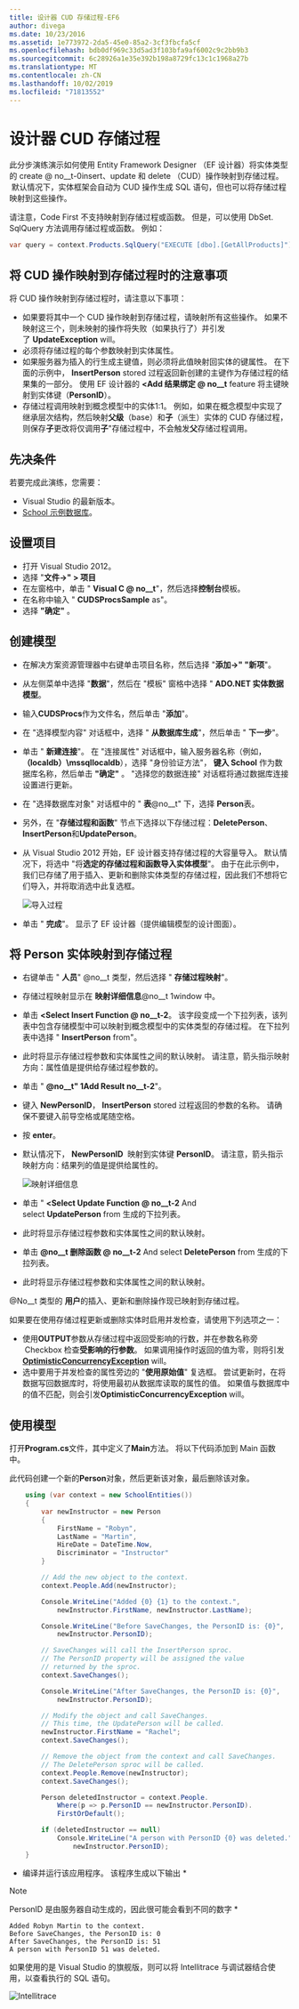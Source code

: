 ```yaml
---
title: 设计器 CUD 存储过程-EF6
author: divega
ms.date: 10/23/2016
ms.assetid: 1e773972-2da5-45e0-85a2-3cf3fbcfa5cf
ms.openlocfilehash: bdb0df969c33d5ad3f103bfa9af6002c9c2bb9b3
ms.sourcegitcommit: 6c28926a1e35e392b198a8729fc13c1c1968a27b
ms.translationtype: MT
ms.contentlocale: zh-CN
ms.lasthandoff: 10/02/2019
ms.locfileid: "71813552"
---
```

# <a name="designer-cud-stored-procedures"></a>设计器 CUD 存储过程

此分步演练演示如何使用 Entity Framework Designer （EF 设计器）将实体类型的 create @ no__t-0insert、update 和 delete （CUD）操作映射到存储过程。  默认情况下，实体框架会自动为 CUD 操作生成 SQL 语句，但也可以将存储过程映射到这些操作。  

请注意，Code First 不支持映射到存储过程或函数。 但是，可以使用 DbSet. SqlQuery 方法调用存储过程或函数。 例如：

``` csharp
var query = context.Products.SqlQuery("EXECUTE [dbo].[GetAllProducts]");
```

## <a name="considerations-when-mapping-the-cud-operations-to-stored-procedures"></a>将 CUD 操作映射到存储过程时的注意事项

将 CUD 操作映射到存储过程时，请注意以下事项：

- 如果要将其中一个 CUD 操作映射到存储过程，请映射所有这些操作。 如果不映射这三个，则未映射的操作将失败（如果执行了）并引发了 **UpdateException** will。
- 必须将存储过程的每个参数映射到实体属性。
- 如果服务器为插入的行生成主键值，则必须将此值映射回实体的键属性。 在下面的示例中， **InsertPerson** stored 过程返回新创建的主键作为存储过程的结果集的一部分。 使用 EF 设计器的 **&lt;Add 结果绑定 @ no__t** feature 将主键映射到实体键（**PersonID**）。
- 存储过程调用映射到概念模型中的实体1:1。 例如，如果在概念模型中实现了继承层次结构，然后映射**父级**（base）和**子**（派生）实体的 CUD 存储过程，则保存**子**更改将仅调用**子**"存储过程中，不会触发**父**存储过程调用。

## <a name="prerequisites"></a>先决条件

若要完成此演练，您需要：

- Visual Studio 的最新版本。
- [School 示例数据库](~/ef6/resources/school-database.md)。

## <a name="set-up-the-project"></a>设置项目

- 打开 Visual Studio 2012。
- 选择 "**文件-&gt;" &gt; 项目**
- 在左窗格中，单击 " **Visual C @ no__t**"，然后选择**控制台**模板。
- 在名称中输入 " **CUDSProcsSample** as"。
- 选择 **"确定"** 。

## <a name="create-a-model"></a>创建模型

- 在解决方案资源管理器中右键单击项目名称，然后选择 "**添加-&gt;" "新项**"。
- 从左侧菜单中选择 "**数据**"，然后在 "模板" 窗格中选择 " **ADO.NET 实体数据模型**。
- 输入**CUDSProcs**作为文件名，然后单击 "**添加**"。
- 在 "选择模型内容" 对话框中，选择 " **从数据库生成**"，然后单击 " **下一步**"。
- 单击 " **新建连接**"。 在 "连接属性" 对话框中，输入服务器名称（例如， **（localdb）\\mssqllocaldb**），选择 "身份验证方法"， **键入 School** 作为数据库名称，然后单击 **"确定"** 。
    "选择您的数据连接" 对话框将通过数据库连接设置进行更新。
- 在 "选择数据库对象" 对话框中的 " **表**@no__t" 下，选择 **Person**表。
- 另外，在 "**存储过程和函数**" 节点下选择以下存储过程：**DeletePerson**、 **InsertPerson**和**UpdatePerson**。
- 从 Visual Studio 2012 开始，EF 设计器支持存储过程的大容量导入。 默认情况下，将选中 "将**选定的存储过程和函数导入实体模型**"。 由于在此示例中，我们已存储了用于插入、更新和删除实体类型的存储过程，因此我们不想将它们导入，并将取消选中此复选框。

    ![导入过程](~/ef6/media/importsprocs.jpg)

- 单击 " **完成**"。
    显示了 EF 设计器（提供编辑模型的设计图面）。

## <a name="map-the-person-entity-to-stored-procedures"></a>将 Person 实体映射到存储过程

- 右键单击 " **人员**" @no__t 类型，然后选择 " **存储过程映射**"。
- 存储过程映射显示在 **映射详细信息**@no__t 1window 中。
- 单击 **&lt;Select Insert Function @ no__t-2**。
    该字段变成一个下拉列表，该列表中包含存储模型中可以映射到概念模型中的实体类型的存储过程。
    在下拉列表中选择 " **InsertPerson** from"。
- 此时将显示存储过程参数和实体属性之间的默认映射。 请注意，箭头指示映射方向：属性值是提供给存储过程参数的。
- 单击 " **@no__t" 1Add Result no__t-2**"。
- 键入 **NewPersonID**， **InsertPerson** stored 过程返回的参数的名称。 请确保不要键入前导空格或尾随空格。
- 按 **enter**。
- 默认情况下， **NewPersonID**  映射到实体键 **PersonID**。 请注意，箭头指示映射方向：结果列的值是提供给属性的。

    ![映射详细信息](~/ef6/media/mappingdetails.png)

- 单击 " **&lt;Select Update Function @ no__t-2** And select **UpdatePerson** from 生成的下拉列表。
- 此时将显示存储过程参数和实体属性之间的默认映射。
- 单击 **@no__t 删除函数 @ no__t-2** And select **DeletePerson** from 生成的下拉列表。
- 此时将显示存储过程参数和实体属性之间的默认映射。

@No__t 类型的 **用户**的插入、更新和删除操作现已映射到存储过程。

如果要在使用存储过程更新或删除实体时启用并发检查，请使用下列选项之一：

- 使用**OUTPUT**参数从存储过程中返回受影响的行数，并在参数名称旁  Checkbox 检查**受影响的行参数**。 如果调用操作时返回的值为零，则将引发  [**OptimisticConcurrencyException**](https://msdn.microsoft.com/library/system.data.optimisticconcurrencyexception.aspx) will。
- 选中要用于并发检查的属性旁边的 "**使用原始值**" 复选框。 尝试更新时，在将数据写回数据库时，将使用最初从数据库读取的属性的值。 如果值与数据库中的值不匹配，则会引发**OptimisticConcurrencyException** will。

## <a name="use-the-model"></a>使用模型

打开**Program.cs**文件，其中定义了**Main**方法。 将以下代码添加到 Main 函数中。

此代码创建一个新的**Person**对象，然后更新该对象，最后删除该对象。

``` csharp
    using (var context = new SchoolEntities())
    {
        var newInstructor = new Person
        {
            FirstName = "Robyn",
            LastName = "Martin",
            HireDate = DateTime.Now,
            Discriminator = "Instructor"
        }

        // Add the new object to the context.
        context.People.Add(newInstructor);

        Console.WriteLine("Added {0} {1} to the context.",
            newInstructor.FirstName, newInstructor.LastName);

        Console.WriteLine("Before SaveChanges, the PersonID is: {0}",
            newInstructor.PersonID);

        // SaveChanges will call the InsertPerson sproc.  
        // The PersonID property will be assigned the value
        // returned by the sproc.
        context.SaveChanges();

        Console.WriteLine("After SaveChanges, the PersonID is: {0}",
            newInstructor.PersonID);

        // Modify the object and call SaveChanges.
        // This time, the UpdatePerson will be called.
        newInstructor.FirstName = "Rachel";
        context.SaveChanges();

        // Remove the object from the context and call SaveChanges.
        // The DeletePerson sproc will be called.
        context.People.Remove(newInstructor);
        context.SaveChanges();

        Person deletedInstructor = context.People.
            Where(p => p.PersonID == newInstructor.PersonID).
            FirstOrDefault();

        if (deletedInstructor == null)
            Console.WriteLine("A person with PersonID {0} was deleted.",
                newInstructor.PersonID);
    }
```

- 编译并运行该应用程序。 该程序生成以下输出 *

> [!NOTE]
> PersonID 是由服务器自动生成的，因此很可能会看到不同的数字 *

``` Output
Added Robyn Martin to the context.
Before SaveChanges, the PersonID is: 0
After SaveChanges, the PersonID is: 51
A person with PersonID 51 was deleted.
```

如果使用的是 Visual Studio 的旗舰版，则可以将 Intellitrace 与调试器结合使用，以查看执行的 SQL 语句。

![Intellitrace](~/ef6/media/intellitrace.png)
